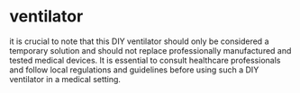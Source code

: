 # ventilator
it is crucial to note that this DIY ventilator should only be considered a temporary solution and should not replace professionally manufactured and tested medical devices. It is essential to consult healthcare professionals and follow local regulations and guidelines before using such a DIY ventilator in a medical setting.
